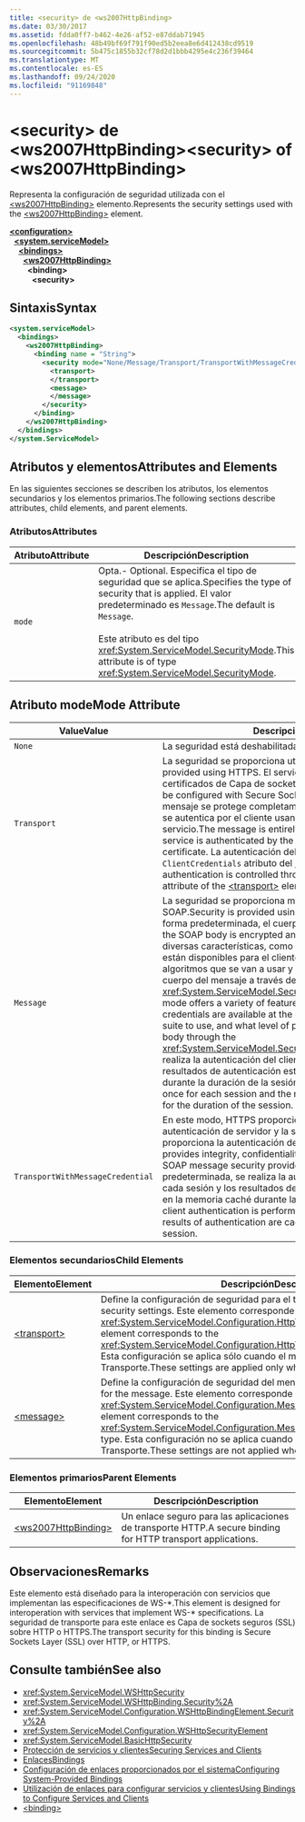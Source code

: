 ```yaml
---
title: <security> de <ws2007HttpBinding>
ms.date: 03/30/2017
ms.assetid: fdda0ff7-b462-4e26-af52-e87ddab71945
ms.openlocfilehash: 48b49bf69f791f90ed5b2eea8e6d412438cd9519
ms.sourcegitcommit: 5b475c1855b32cf78d2d1bbb4295e4c236f39464
ms.translationtype: MT
ms.contentlocale: es-ES
ms.lasthandoff: 09/24/2020
ms.locfileid: "91169848"
---
```

# <a name="security-of-ws2007httpbinding"></a><span data-ttu-id="a5800-102">\<security> de \<ws2007HttpBinding></span><span class="sxs-lookup"><span data-stu-id="a5800-102">\<security> of \<ws2007HttpBinding></span></span>

<span data-ttu-id="a5800-103">Representa la configuración de seguridad utilizada con el [\<ws2007HttpBinding>](ws2007httpbinding.md) elemento.</span><span class="sxs-lookup"><span data-stu-id="a5800-103">Represents the security settings used with the [\<ws2007HttpBinding>](ws2007httpbinding.md) element.</span></span>  
  
[**\<configuration>**](../configuration-element.md)\
&nbsp;&nbsp;[**\<system.serviceModel>**](system-servicemodel.md)\
&nbsp;&nbsp;&nbsp;&nbsp;[**\<bindings>**](bindings.md)\
&nbsp;&nbsp;&nbsp;&nbsp;&nbsp;&nbsp;[**\<ws2007HttpBinding>**](ws2007httpbinding.md)\
&nbsp;&nbsp;&nbsp;&nbsp;&nbsp;&nbsp;&nbsp;&nbsp;**\<binding>**\
&nbsp;&nbsp;&nbsp;&nbsp;&nbsp;&nbsp;&nbsp;&nbsp;&nbsp;&nbsp;**\<security>**  
  
## <a name="syntax"></a><span data-ttu-id="a5800-104">Sintaxis</span><span class="sxs-lookup"><span data-stu-id="a5800-104">Syntax</span></span>  
  
```xml  
<system.serviceModel>
  <bindings>
    <ws2007HttpBinding>
      <binding name = "String">
        <security mode="None/Message/Transport/TransportWithMessageCredential">
          <transport>
          </transport>
          <message>
          </message>
        </security>
      </binding>
    </ws2007HttpBinding>
  </bindings>
</system.ServiceModel>
```  
  
## <a name="attributes-and-elements"></a><span data-ttu-id="a5800-105">Atributos y elementos</span><span class="sxs-lookup"><span data-stu-id="a5800-105">Attributes and Elements</span></span>  

 <span data-ttu-id="a5800-106">En las siguientes secciones se describen los atributos, los elementos secundarios y los elementos primarios.</span><span class="sxs-lookup"><span data-stu-id="a5800-106">The following sections describe attributes, child elements, and parent elements.</span></span>  
  
### <a name="attributes"></a><span data-ttu-id="a5800-107">Atributos</span><span class="sxs-lookup"><span data-stu-id="a5800-107">Attributes</span></span>  
  
|<span data-ttu-id="a5800-108">Atributo</span><span class="sxs-lookup"><span data-stu-id="a5800-108">Attribute</span></span>|<span data-ttu-id="a5800-109">Descripción</span><span class="sxs-lookup"><span data-stu-id="a5800-109">Description</span></span>|  
|---------------|-----------------|  
|`mode`|<span data-ttu-id="a5800-110">Opta.</span><span class="sxs-lookup"><span data-stu-id="a5800-110">-   Optional.</span></span> <span data-ttu-id="a5800-111">Especifica el tipo de seguridad que se aplica.</span><span class="sxs-lookup"><span data-stu-id="a5800-111">Specifies the type of security that is applied.</span></span> <span data-ttu-id="a5800-112">El valor predeterminado es `Message`.</span><span class="sxs-lookup"><span data-stu-id="a5800-112">The default is `Message`.</span></span><br /><br /> <span data-ttu-id="a5800-113">Este atributo es del tipo <xref:System.ServiceModel.SecurityMode>.</span><span class="sxs-lookup"><span data-stu-id="a5800-113">This attribute is of type <xref:System.ServiceModel.SecurityMode>.</span></span>|  
  
## <a name="mode-attribute"></a><span data-ttu-id="a5800-114">Atributo mode</span><span class="sxs-lookup"><span data-stu-id="a5800-114">Mode Attribute</span></span>  
  
|<span data-ttu-id="a5800-115">Value</span><span class="sxs-lookup"><span data-stu-id="a5800-115">Value</span></span>|<span data-ttu-id="a5800-116">Descripción</span><span class="sxs-lookup"><span data-stu-id="a5800-116">Description</span></span>|  
|-----------|-----------------|  
|`None`|<span data-ttu-id="a5800-117">La seguridad está deshabilitada.</span><span class="sxs-lookup"><span data-stu-id="a5800-117">Security is disabled.</span></span>|  
|`Transport`|<span data-ttu-id="a5800-118">La seguridad se proporciona utilizando HTTPS.</span><span class="sxs-lookup"><span data-stu-id="a5800-118">Security is provided using HTTPS.</span></span> <span data-ttu-id="a5800-119">El servicio se debe configurar con certificados de Capa de sockets seguros (SSL).</span><span class="sxs-lookup"><span data-stu-id="a5800-119">The service must be configured with Secure Sockets Layer (SSL) certificates.</span></span> <span data-ttu-id="a5800-120">El mensaje se protege completamente utilizando HTTPS y el servicio se autentica por el cliente usando el certificado SSL del servicio.</span><span class="sxs-lookup"><span data-stu-id="a5800-120">The message is entirely secured using HTTPS and the service is authenticated by the client using the service’s SSL certificate.</span></span> <span data-ttu-id="a5800-121">La autenticación del cliente se controla a través del `ClientCredentials` atributo del [\<transport>](transport-of-ws2007httpbinding.md) elemento.</span><span class="sxs-lookup"><span data-stu-id="a5800-121">The client authentication is controlled through the `ClientCredentials` attribute of the [\<transport>](transport-of-ws2007httpbinding.md) element.</span></span>|  
|`Message`|<span data-ttu-id="a5800-122">La seguridad se proporciona mediante la seguridad del mensaje SOAP.</span><span class="sxs-lookup"><span data-stu-id="a5800-122">Security is provided using SOAP message security.</span></span> <span data-ttu-id="a5800-123">De forma predeterminada, el cuerpo SOAP se cifra y firma.</span><span class="sxs-lookup"><span data-stu-id="a5800-123">By default, the SOAP body is encrypted and signed.</span></span> <span data-ttu-id="a5800-124">Este modo ofrece diversas características, como si las credenciales del servicio están disponibles para el cliente fuera de la banda, el conjunto de algoritmos que se van a usar y qué nivel de protección se aplica al cuerpo del mensaje a través de <xref:System.ServiceModel.Security.SecurityMessageProperty>.</span><span class="sxs-lookup"><span data-stu-id="a5800-124">This mode offers a variety of features, such as whether the service credentials are available at the client out of band, the algorithm suite to use, and what level of protection to apply to the message body through the <xref:System.ServiceModel.Security.SecurityMessageProperty>.</span></span> <span data-ttu-id="a5800-125">Se realiza la autenticación del cliente una vez por cada sesión y los resultados de autenticación están almacenados en memoria caché durante la duración de la sesión.</span><span class="sxs-lookup"><span data-stu-id="a5800-125">Client authentication is performed once for each session and the results of authentication are cached for the duration of the session.</span></span>|  
|`TransportWithMessageCredential`|<span data-ttu-id="a5800-126">En este modo, HTTPS proporciona integridad, confidencialidad y autenticación de servidor y la seguridad del mensaje SOAP proporciona la autenticación del cliente.</span><span class="sxs-lookup"><span data-stu-id="a5800-126">In this mode, HTTPS provides integrity, confidentiality, and server authentication, and SOAP message security provides client authentication.</span></span> <span data-ttu-id="a5800-127">De manera predeterminada, se realiza la autenticación del cliente una vez por cada sesión y los resultados de autenticación están almacenados en la memoria caché durante la duración de la sesión.</span><span class="sxs-lookup"><span data-stu-id="a5800-127">By default, client authentication is performed once for each session and the results of authentication are cached for the duration of the session.</span></span>|  
  
### <a name="child-elements"></a><span data-ttu-id="a5800-128">Elementos secundarios</span><span class="sxs-lookup"><span data-stu-id="a5800-128">Child Elements</span></span>  
  
|<span data-ttu-id="a5800-129">Elemento</span><span class="sxs-lookup"><span data-stu-id="a5800-129">Element</span></span>|<span data-ttu-id="a5800-130">Descripción</span><span class="sxs-lookup"><span data-stu-id="a5800-130">Description</span></span>|  
|-------------|-----------------|  
|[\<transport>](transport-of-ws2007httpbinding.md)|<span data-ttu-id="a5800-131">Define la configuración de seguridad para el transporte.</span><span class="sxs-lookup"><span data-stu-id="a5800-131">Defines the transport security settings.</span></span> <span data-ttu-id="a5800-132">Este elemento corresponde al tipo <xref:System.ServiceModel.Configuration.HttpTransportSecurityElement>.</span><span class="sxs-lookup"><span data-stu-id="a5800-132">This element corresponds to the <xref:System.ServiceModel.Configuration.HttpTransportSecurityElement> type.</span></span> <span data-ttu-id="a5800-133">Esta configuración se aplica sólo cuando el modo se establece en Transporte.</span><span class="sxs-lookup"><span data-stu-id="a5800-133">These settings are applied only when the mode is set to Transport.</span></span>|  
|[\<message>](message-of-ws2007httpbinding.md)|<span data-ttu-id="a5800-134">Define la configuración de seguridad del mensaje.</span><span class="sxs-lookup"><span data-stu-id="a5800-134">Defines the security settings for the message.</span></span> <span data-ttu-id="a5800-135">Este elemento corresponde al tipo <xref:System.ServiceModel.Configuration.MessageSecurityOverHttpElement>.</span><span class="sxs-lookup"><span data-stu-id="a5800-135">This element corresponds to the <xref:System.ServiceModel.Configuration.MessageSecurityOverHttpElement> type.</span></span> <span data-ttu-id="a5800-136">Esta configuración no se aplica cuando el modo se establece en Transporte.</span><span class="sxs-lookup"><span data-stu-id="a5800-136">These settings are not applied when the mode is set to Transport.</span></span>|  
  
### <a name="parent-elements"></a><span data-ttu-id="a5800-137">Elementos primarios</span><span class="sxs-lookup"><span data-stu-id="a5800-137">Parent Elements</span></span>  
  
|<span data-ttu-id="a5800-138">Elemento</span><span class="sxs-lookup"><span data-stu-id="a5800-138">Element</span></span>|<span data-ttu-id="a5800-139">Descripción</span><span class="sxs-lookup"><span data-stu-id="a5800-139">Description</span></span>|  
|-------------|-----------------|  
|[\<ws2007HttpBinding>](ws2007httpbinding.md)|<span data-ttu-id="a5800-140">Un enlace seguro para las aplicaciones de transporte HTTP.</span><span class="sxs-lookup"><span data-stu-id="a5800-140">A secure binding for HTTP transport applications.</span></span>|  
  
## <a name="remarks"></a><span data-ttu-id="a5800-141">Observaciones</span><span class="sxs-lookup"><span data-stu-id="a5800-141">Remarks</span></span>  

 <span data-ttu-id="a5800-142">Este elemento está diseñado para la interoperación con servicios que implementan las especificaciones de WS-\*.</span><span class="sxs-lookup"><span data-stu-id="a5800-142">This element is designed for interoperation with services that implement WS-\* specifications.</span></span> <span data-ttu-id="a5800-143">La seguridad de transporte para este enlace es Capa de sockets seguros (SSL) sobre HTTP o HTTPS.</span><span class="sxs-lookup"><span data-stu-id="a5800-143">The transport security for this binding is Secure Sockets Layer (SSL) over HTTP, or HTTPS.</span></span>  
  
## <a name="see-also"></a><span data-ttu-id="a5800-144">Consulte también</span><span class="sxs-lookup"><span data-stu-id="a5800-144">See also</span></span>

- <xref:System.ServiceModel.WSHttpSecurity>
- <xref:System.ServiceModel.WSHttpBinding.Security%2A>
- <xref:System.ServiceModel.Configuration.WSHttpBindingElement.Security%2A>
- <xref:System.ServiceModel.Configuration.WSHttpSecurityElement>
- <xref:System.ServiceModel.BasicHttpSecurity>
- [<span data-ttu-id="a5800-145">Protección de servicios y clientes</span><span class="sxs-lookup"><span data-stu-id="a5800-145">Securing Services and Clients</span></span>](../../../wcf/feature-details/securing-services-and-clients.md)
- [<span data-ttu-id="a5800-146">Enlaces</span><span class="sxs-lookup"><span data-stu-id="a5800-146">Bindings</span></span>](../../../wcf/bindings.md)
- [<span data-ttu-id="a5800-147">Configuración de enlaces proporcionados por el sistema</span><span class="sxs-lookup"><span data-stu-id="a5800-147">Configuring System-Provided Bindings</span></span>](../../../wcf/feature-details/configuring-system-provided-bindings.md)
- [<span data-ttu-id="a5800-148">Utilización de enlaces para configurar servicios y clientes</span><span class="sxs-lookup"><span data-stu-id="a5800-148">Using Bindings to Configure Services and Clients</span></span>](../../../wcf/using-bindings-to-configure-services-and-clients.md)
- [\<binding>](bindings.md)
